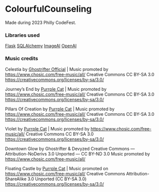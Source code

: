 # ColourfulCounseling

Made during 2023 Philly CodeFest.

### Libraries used

[Flask](https://github.com/pallets/flask)
[SQLAlchemy](https://github.com/sqlalchemy/sqlalchemy)
[ImageAI](https://github.com/OlafenwaMoses/ImageAI)
[OpenAI](https://github.com/openai/openai-python)

### Music credits
Celestia by [Ghostrifter Official](https://soundcloud.com/ghostrifter-official) | 
Music promoted by https://www.chosic.com/free-music/all/
Creative Commons CC BY-SA 3.0
https://creativecommons.org/licenses/by-sa/3.0/
 
Journey’s End by [Purrple Cat](https://purrplecat.com/) | 
Music promoted by https://www.chosic.com/free-music/all/
Creative Commons CC BY-SA 3.0
https://creativecommons.org/licenses/by-sa/3.0/
 
Pillars Of Creation by [Purrple Cat](https://purrplecat.com/) | 
Music promoted by https://www.chosic.com/free-music/all/
Creative Commons CC BY-SA 3.0
https://creativecommons.org/licenses/by-sa/3.0/

Violet by [Purrple Cat](https://purrplecat.com/) | 
Music promoted by https://www.chosic.com/free-music/all/
Creative Commons CC BY-SA 3.0
https://creativecommons.org/licenses/by-sa/3.0/
 
Downtown Glow by Ghostrifter & Devyzed
Creative Commons — Attribution-NoDerivs 3.0 Unported — CC BY-ND 3.0
Music promoted by https://www.chosic.com/free-music/all/ 

Floating Castle by [Purrple Cat](https://purrplecat.com/) | 
Music promoted on https://www.chosic.com/free-music/all/
Creative Commons Attribution-ShareAlike 3.0 Unported (CC BY-SA 3.0)
https://creativecommons.org/licenses/by-sa/3.0/
